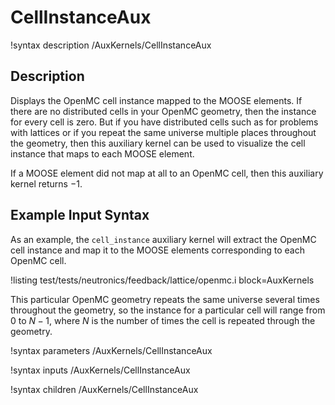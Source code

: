 # CellInstanceAux

!syntax description /AuxKernels/CellInstanceAux

## Description

Displays the OpenMC cell instance mapped to the MOOSE elements. If there are
no distributed cells in your OpenMC geometry, then the instance for every cell
is zero. But if you have distributed cells such as for problems with lattices
or if you repeat the same universe multiple places throughout the geometry,
then this auxiliary kernel
can be used to visualize the cell instance that
maps to each MOOSE element.

If a MOOSE element did not map at all to an OpenMC cell,
then this auxiliary kernel returns $-1$.

## Example Input Syntax

As an example, the `cell_instance` auxiliary kernel will extract the OpenMC cell instance
and map it to the MOOSE elements corresponding to each OpenMC cell.

!listing test/tests/neutronics/feedback/lattice/openmc.i
  block=AuxKernels

This particular OpenMC geometry repeats the same universe several times throughout
the geometry, so the instance for a particular cell will range from 0 to $N-1$, where
$N$ is the number of times the cell is repeated through the geometry.

!syntax parameters /AuxKernels/CellInstanceAux

!syntax inputs /AuxKernels/CellInstanceAux

!syntax children /AuxKernels/CellInstanceAux
